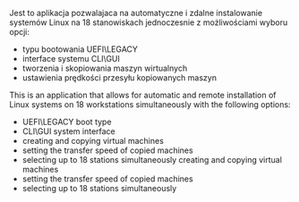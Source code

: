 Jest to aplikacja pozwalajaca na automatyczne i zdalne instalowanie systemów Linux na 18 stanowiskach jednoczesnie z możliwościami wyboru opcji:
- typu bootowania UEFI\LEGACY
- interface systemu CLI\GUI
- tworzenia i skopiowania maszyn wirtualnych
- ustawienia prędkości przesyłu kopiowanych maszyn

This is an application that allows for automatic and remote installation of Linux systems on 18 workstations simultaneously with the following options:
- UEFI\LEGACY boot type
- CLI\GUI system interface
- creating and copying virtual machines
- setting the transfer speed of copied machines
- selecting up to 18 stations simultaneously creating and copying virtual machines
- setting the transfer speed of copied machines
- selecting up to 18 stations simultaneously 
